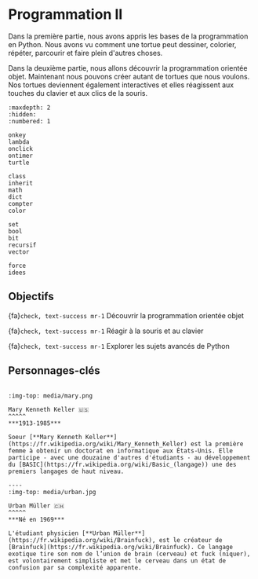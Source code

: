 # Programmation II

Dans la première partie, nous avons appris les bases de la programmation en Python. Nous avons vu comment une tortue peut dessiner, colorier, répéter, parcourir et faire plein d'autres choses.

Dans la deuxième partie, nous allons découvrir la programmation orientée objet. Maintenant nous pouvons créer autant de tortues que nous voulons. Nos tortues deviennent également interactives et elles réagissent aux touches du clavier et aux clics de la souris.

```{toctree}
:maxdepth: 2
:hidden:
:numbered: 1

onkey
lambda
onclick
ontimer
turtle

class
inherit
math
dict
compter
color

set
bool
bit
recursif
vector

force
idees
```

## Objectifs

{fa}`check, text-success mr-1` Découvrir la programmation orientée objet

{fa}`check, text-success mr-1` Réagir à la souris et au clavier

{fa}`check, text-success mr-1` Explorer les sujets avancés de Python

## Personnages-clés

````{panels}

:img-top: media/mary.png

Mary Kenneth Keller 🇺🇸
^^^^^
***1913-1985***

Soeur [**Mary Kenneth Keller**](https://fr.wikipedia.org/wiki/Mary_Kenneth_Keller) est la première femme à obtenir un doctorat en informatique aux États-Unis. Elle participe - avec une douzaine d'autres d'étudiants - au développement du [BASIC](https://fr.wikipedia.org/wiki/Basic_(langage)) une des premiers langages de haut niveau.

----
:img-top: media/urban.jpg

Urban Müller 🇨🇭
^^^^^
***Né en 1969***

L'étudiant physicien [**Urban Müller**](https://fr.wikipedia.org/wiki/Brainfuck), est le créateur de [Brainfuck](https://fr.wikipedia.org/wiki/Brainfuck). Ce langage exotique tire son nom de l’union de brain (cerveau) et fuck (niquer), est volontairement simpliste et met le cerveau dans un état de confusion par sa complexité apparente.
````
